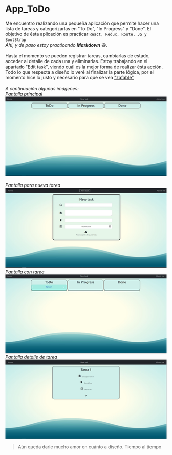 # **App_ToDo**
Me encuentro realizando una pequeña aplicación que permite hacer una lista de tareas y categorizarlas en "To Do", "In Progress" y "Done".
El objetivo de ésta aplicación es practicar `React, Redux, Route, JS y BootStrap` 
<br> 
_Ah!, y de paso  estoy practicando **Markdown**_ :laughing:. 
<br>
<br>
Hasta el momento se pueden registrar tareas, cambiarlas de estado, acceder al detalle de cada una y eliminarlas.
Estoy trabajando en el apartado "Edit task", viendo cuál es la mejor forma de realizar ésta acción.
Todo lo que respecta a diseño lo veré al finalizar la parte lógica, por el momento hice lo justo y necesario para que se vea ["zafable"](https://www.diccionarioargentino.com/term/Zafar)
<br>
<br>
*A continuación algunas imágenes:*
<br>
*Pantalla principal*
![pantalla](https://github.com/LarsenFranco/App_ToDo/blob/main/img/Pantalla%20principal.JPG)
<br>
<br>
*Pantalla para nueva tarea*
![pantalla new task](https://github.com/LarsenFranco/App_ToDo/blob/main/img/Pantalla%20new%20task.JPG)
<br>
*Pantalla con tarea*
![pantalla new task](https://github.com/LarsenFranco/App_ToDo/blob/main/img/Pantalla%20principal%20con%20tarea.JPG)
<br>
*Pantalla detalle de tarea*
![pantalla new task](https://github.com/LarsenFranco/App_ToDo/blob/main/img/Pantalla%20detalle%20de%20tarea.JPG)


> Aún queda darle mucho amor en cuánto a diseño.
> Tiempo al tiempo
